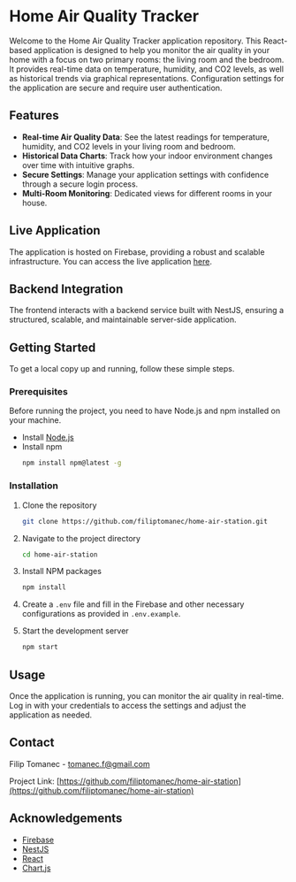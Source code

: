 # Home Air Quality Tracker

Welcome to the Home Air Quality Tracker application repository. This React-based application is designed to help you monitor the air quality in your home with a focus on two primary rooms: the living room and the bedroom. It provides real-time data on temperature, humidity, and CO2 levels, as well as historical trends via graphical representations. Configuration settings for the application are secure and require user authentication.

## Features

- **Real-time Air Quality Data**: See the latest readings for temperature, humidity, and CO2 levels in your living room and bedroom.
- **Historical Data Charts**: Track how your indoor environment changes over time with intuitive graphs.
- **Secure Settings**: Manage your application settings with confidence through a secure login process.
- **Multi-Room Monitoring**: Dedicated views for different rooms in your house.

## Live Application

The application is hosted on Firebase, providing a robust and scalable infrastructure. You can access the live application [here](https://filiphomestation.web.app).

## Backend Integration

The frontend interacts with a backend service built with NestJS, ensuring a structured, scalable, and maintainable server-side application.

## Getting Started

To get a local copy up and running, follow these simple steps.

### Prerequisites

Before running the project, you need to have Node.js and npm installed on your machine.

- Install [Node.js](https://nodejs.org/en/)
- Install npm
  ```sh
  npm install npm@latest -g
  ```

### Installation

1. Clone the repository
   ```sh
   git clone https://github.com/filiptomanec/home-air-station.git
   ```
2. Navigate to the project directory
   ```sh
   cd home-air-station
   ```
3. Install NPM packages
   ```sh
   npm install
   ```
4. Create a `.env` file and fill in the Firebase and other necessary configurations as provided in `.env.example`.

5. Start the development server
   ```sh
   npm start
   ```

## Usage

Once the application is running, you can monitor the air quality in real-time. Log in with your credentials to access the settings and adjust the application as needed.

[//]: # ()
[//]: # (## Roadmap)

[//]: # ()
[//]: # (- [ ] Add support for additional rooms.)

[//]: # (- [ ] Integrate with smart home devices.)

[//]: # (- [ ] Provide recommendations for improving air quality.)

[//]: # (- [ ] Implement notifications for poor air quality readings.)

[//]: # ()
[//]: # (## Contributing)

[//]: # ()
[//]: # (Contributions are what make the open-source community such an amazing place to learn, inspire, and create. Any contributions you make are **greatly appreciated**.)

[//]: # ()
[//]: # (1. Fork the Project)

[//]: # (2. Create your Feature Branch &#40;`git checkout -b feature/AmazingFeature`&#41;)

[//]: # (3. Commit your Changes &#40;`git commit -m 'Add some AmazingFeature'`&#41;)

[//]: # (4. Push to the Branch &#40;`git push origin feature/AmazingFeature`&#41;)

[//]: # (5. Open a Pull Request)

[//]: # ()
[//]: # (## License)

[//]: # ()
[//]: # (Distributed under the MIT License. See `LICENSE` for more information.)

## Contact

Filip Tomanec - tomanec.f@gmail.com

Project Link: [https://github.com/filiptomanec/home-air-station](https://github.com/filiptomanec/home-air-station)

## Acknowledgements

- [Firebase](https://firebase.google.com/)
- [NestJS](https://nestjs.com/)
- [React](https://reactjs.org/)
- [Chart.js](https://www.chartjs.org/)
